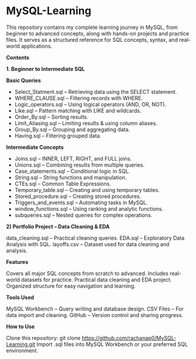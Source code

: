 # MySQL-Learning

This repository contains my complete learning journey in MySQL, from beginner to advanced concepts, along with hands-on projects and practice files. It serves as a structured reference for SQL concepts, syntax, and real-world applications.

**Contents**

**1. Beginner to Intermediate SQL**

**Basic Queries**
- Select_Statment.sql – Retrieving data using the SELECT statement.
- WHERE_CLAUSE.sql – Filtering records with WHERE.
- Logic_operators.sql – Using logical operators (AND, OR, NOT).
- Like.sql – Pattern matching with LIKE and wildcards.
- Order_By.sql – Sorting results.
- Limit_Aliasing.sql – Limiting results & using column aliases.
- Group_By.sql – Grouping and aggregating data.
- Having.sql – Filtering grouped data.
  
**Intermediate Concepts**
- Joins.sql – INNER, LEFT, RIGHT, and FULL joins.
- Unions.sql – Combining results from multiple queries.
- Case_statements.sql – Conditional logic in SQL.
- String.sql – String functions and manipulation.
- CTEs.sql – Common Table Expressions.
- Temporary_table.sql – Creating and using temporary tables.
- Stored_procedure.sql – Creating stored procedures.
- Triggers_and_events.sql – Automating tasks in MySQL.
- window_functions.sql – Using ranking and analytic functions.
- subqueries.sql – Nested queries for complex operations.

**2) Portfolio Project – Data Cleaning & EDA**

data_cleaning.sql – Practical cleaning queries.
EDA.sql – Exploratory Data Analysis with SQL.
layoffs.csv – Dataset used for data cleaning and analysis.

**Features**

Covers all major SQL concepts from scratch to advanced.
Includes real-world datasets for practice.
Practical data cleaning and EDA project.
Organized structure for easy navigation and learning.

**Tools Used**

MySQL Workbench – Query writing and database design.
CSV Files – For data import and cleaning.
GitHub – Version control and sharing progress.

**How to Use**

Clone this repository:
git clone https://github.com/rachanap0/MySQL-Learning.git
Import .sql files into MySQL Workbench or your preferred SQL environment.
